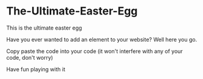 # The-Ultimate-Easter-Egg
This is the ultimate easter egg

Have you ever wanted to add an element to your website? Well here you go.

Copy paste the code into your code (it won't interfere with any of your code, don't worry)

Have fun playing with it
